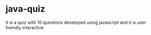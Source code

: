 # java-quiz
It is a quiz with 10 questions developed using javascript and it is user freindly interactive
